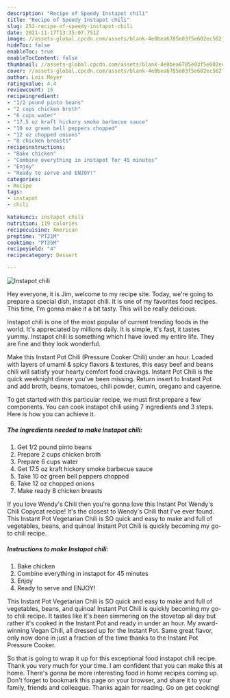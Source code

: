 ```yaml
---
description: "Recipe of Speedy Instapot chili"
title: "Recipe of Speedy Instapot chili"
slug: 252-recipe-of-speedy-instapot-chili
date: 2021-11-17T13:35:07.751Z
image: //assets-global.cpcdn.com/assets/blank-4e0bea6785e03f5e602ec562f230caae08da540cada707380b4fe1bbebba43da.png
hideToc: false
enableToc: true
enableTocContent: false
thumbnail: //assets-global.cpcdn.com/assets/blank-4e0bea6785e03f5e602ec562f230caae08da540cada707380b4fe1bbebba43da.png
cover: //assets-global.cpcdn.com/assets/blank-4e0bea6785e03f5e602ec562f230caae08da540cada707380b4fe1bbebba43da.png
author: Lois Meyer
ratingvalue: 4.4
reviewcount: 15
recipeingredient:
- "1/2 pound pinto beans"
- "2 cups chicken broth"
- "6 cups water"
- "17.5 oz kraft hickory smoke barbecue sauce"
- "10 oz green bell peppers chopped"
- "12 oz chopped onions"
- "8 chicken breasts"
recipeinstructions:
- "Bake chicken"
- "Combine everything in instapot for 45 minutes"
- "Enjoy"
- "Ready to serve and ENJOY!"
categories:
- Recipe
tags:
- instapot
- chili

katakunci: instapot chili 
nutrition: 119 calories
recipecuisine: American
preptime: "PT21M"
cooktime: "PT35M"
recipeyield: "4"
recipecategory: Dessert

---
```



![Instapot chili](//assets-global.cpcdn.com/assets/blank-4e0bea6785e03f5e602ec562f230caae08da540cada707380b4fe1bbebba43da.png)

Hey everyone, it is Jim, welcome to my recipe site. Today, we're going to prepare a special dish, instapot chili. It is one of my favorites food recipes. This time, I'm gonna make it a bit tasty. This will be really delicious.

Instapot chili is one of the most popular of current trending foods in the world. It's appreciated by millions daily. It is simple, it's fast, it tastes yummy. Instapot chili is something which I have loved my entire life. They are fine and they look wonderful.

Make this Instant Pot Chili (Pressure Cooker Chili) under an hour. Loaded with layers of umami &amp; spicy flavors &amp; textures, this easy beef and beans chili will satisfy your hearty comfort food cravings. Instant Pot Chili is the quick weeknight dinner you&#39;ve been missing. Return insert to Instant Pot and add broth, beans, tomatoes, chili powder, cumin, oregano and cayenne.


To get started with this particular recipe, we must first prepare a few components. You can cook instapot chili using 7 ingredients and 3 steps. Here is how you can achieve it.

<!--inarticleads1-->

##### The ingredients needed to make Instapot chili:

1. Get 1/2 pound pinto beans
1. Prepare 2 cups chicken broth
1. Prepare 6 cups water
1. Get 17.5 oz kraft hickory smoke barbecue sauce
1. Take 10 oz green bell peppers chopped
1. Take 12 oz chopped onions
1. Make ready 8 chicken breasts


If you love Wendy&#39;s Chili then you&#39;re gonna love this Instant Pot Wendy&#39;s Chili Copycat recipe! It&#39;s the closest to Wendy&#39;s Chili that I&#39;ve ever found. This Instant Pot Vegetarian Chili is SO quick and easy to make and full of vegetables, beans, and quinoa! Instant Pot Chili is quickly becoming my go-to chili recipe. 

<!--inarticleads2-->

##### Instructions to make Instapot chili:

1. Bake chicken
1. Combine everything in instapot for 45 minutes
1. Enjoy
1. Ready to serve and ENJOY!

This Instant Pot Vegetarian Chili is SO quick and easy to make and full of vegetables, beans, and quinoa! Instant Pot Chili is quickly becoming my go-to chili recipe. It tastes like it&#39;s been simmering on the stovetop all day but rather it&#39;s cooked in the Instant Pot and ready in under an hour. My award-winning Vegan Chili, all dressed up for the Instant Pot. Same great flavor, only now done in just a fraction of the time thanks to the Instant Pot Pressure Cooker. 

So that is going to wrap it up for this exceptional food instapot chili recipe. Thank you very much for your time. I am confident that you can make this at home. There's gonna be more interesting food in home recipes coming up. Don't forget to bookmark this page on your browser, and share it to your family, friends and colleague. Thanks again for reading. Go on get cooking!
